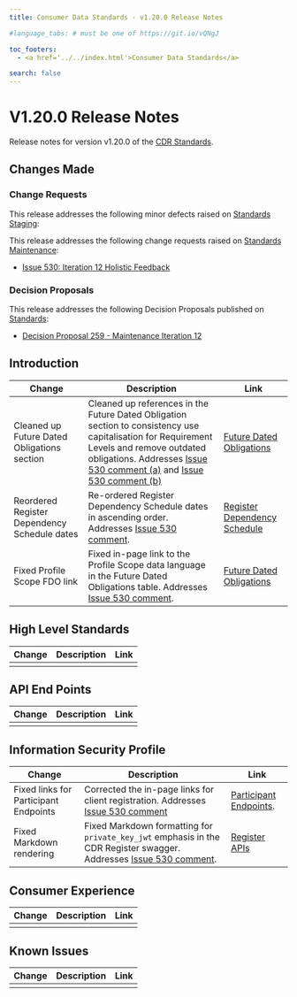```yaml
---
title: Consumer Data Standards - v1.20.0 Release Notes

#language_tabs: # must be one of https://git.io/vQNgJ

toc_footers:
  - <a href='../../index.html'>Consumer Data Standards</a>

search: false
---
```


# V1.20.0 Release Notes
Release notes for version v1.20.0 of the [CDR Standards](../../index.html).

## Changes Made
### Change Requests

This release addresses the following minor defects raised on [Standards Staging](https://github.com/ConsumerDataStandardsAustralia/standards-staging/issues):


This release addresses the following change requests raised on [Standards Maintenance](https://github.com/ConsumerDataStandardsAustralia/standards-maintenance/issues):
* [Issue 530: Iteration 12 Holistic Feedback](https://github.com/ConsumerDataStandardsAustralia/standards-maintenance/issues/530)


### Decision Proposals

This release addresses the following Decision Proposals published on [Standards](https://github.com/ConsumerDataStandardsAustralia/standards/issues):

* [Decision Proposal 259 - Maintenance Iteration 12](https://github.com/ConsumerDataStandardsAustralia/standards/issues/259)


## Introduction

|Change|Description|Link|
|------|-----------|----|
| Cleaned up Future Dated Obligations section | Cleaned up references in the Future Dated Obligation section to consistency use capitalisation for Requirement Levels and remove outdated obligations. Addresses [Issue 530 comment (a)](https://github.com/ConsumerDataStandardsAustralia/standards-maintenance/issues/530#issuecomment-1226758035) and [Issue 530 comment (b)](https://github.com/ConsumerDataStandardsAustralia/standards-maintenance/issues/530#issuecomment-1238840167) | [Future Dated Obligations](../../#future-dated-obligations) |
| Reordered Register Dependency Schedule dates | Re-ordered Register Dependency Schedule dates in ascending order. Addresses [Issue 530 comment](https://github.com/ConsumerDataStandardsAustralia/standards-maintenance/issues/530#issuecomment-1238840167). | [Register Dependency Schedule](../../#register-dependency-schedule) |
| Fixed Profile Scope FDO link | Fixed in-page link to the Profile Scope data language in the Future Dated Obligations table. Addresses [Issue 530 comment](https://github.com/ConsumerDataStandardsAustralia/standards-maintenance/issues/530#issuecomment-1238851996). | [Future Dated Obligations](../../#future-dated-obligations) |

## High Level Standards

|Change|Description|Link|
|------|-----------|----|
| | | |


## API End Points

|Change|Description|Link|
|------|-----------|----|
| | | |


## Information Security Profile

|Change|Description|Link|
|------|-----------|----|
| Fixed links for Participant Endpoints | Corrected the in-page links for client registration. Addresses [Issue 530 comment](https://github.com/ConsumerDataStandardsAustralia/standards-maintenance/issues/530#issuecomment-1234960498) | [Participant Endpoints](../../#security-endpoints). |
| Fixed Markdown rendering | Fixed Markdown formatting for `private_key_jwt` emphasis in the CDR Register swagger. Addresses [Issue 530 comment](https://github.com/ConsumerDataStandardsAustralia/standards-maintenance/issues/530#issuecomment-1238843926). | [Register APIs](../../#register-apis)|


## Consumer Experience

|Change|Description|Link|
|------|-----------|----|
| | | |


## Known Issues

|Change|Description|Link|
|------|-----------|----|
| | | |

